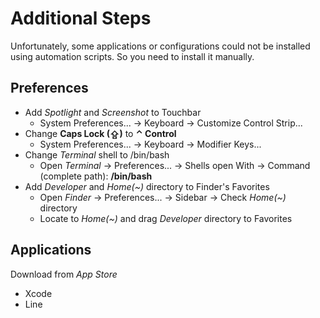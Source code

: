 # Additional Steps
Unfortunately, some applications or configurations could not be installed using automation scripts. So you need to install it manually.

## Preferences
- Add *Spotlight* and *Screenshot* to Touchbar
  - System Preferences... → Keyboard → Customize Control Strip...
- Change **Caps Lock (⇪)** to **⌃ Control**
  - System Preferences... → Keyboard → Modifier Keys...
- Change *Terminal* shell to /bin/bash
  - Open *Terminal* → Preferences... → Shells open With → Command (complete path): **/bin/bash**
- Add *Developer* and *Home(~)* directory to Finder's Favorites
  - Open *Finder* → Preferences... → Sidebar → Check *Home(~)* directory
  - Locate to *Home(~)* and drag *Developer* directory to Favorites

## Applications
Download from *App Store*
- Xcode
- Line
